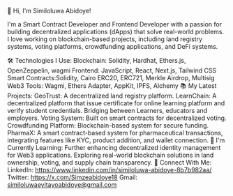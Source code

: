 👋 Hi, I'm Similoluwa Abidoye!

I'm a Smart Contract Developer and Frontend Developer with a passion for building decentralized applications (dApps) that solve real-world problems.
I love working on blockchain-based projects, including land registry systems, voting platforms, crowdfunding applications, and DeFi systems.

🛠️ Technologies I Use:
Blockchain: Solidity, Hardhat, Ethers.js, OpenZeppelin, wagmi
Frontend:  JavaScript, React, Next.js, Tailwind CSS
Smart Contracts:Solidity, Cairo ERC20, ERC721, Merkle Airdrop, Multisig
Web3 Tools: Wagmi, Ethers Adapter, AppKit, IPFS, Alchemy
📚 My Latest Projects:
GeoTrust: A decentralized land registry platform.
LearnChain: A decentralized platform that issue certificate for online learning platform and verify student credentials. Bridging between Learners, educators and employers.
Voting System: Built on smart contracts for decentralized voting.
Crowdfunding Platform: Blockchain-based system for secure funding.
PharmaX: A smart contract-based system for pharmaceutical transactions, integrating features like KYC, product addition, and wallet connection.
🌱 I'm Currently Learning:
Further enhancing decentralized identity management for Web3 applications.
Exploring real-world blockchain solutions in land ownership, voting, and supply chain transparency.
🔗 Connect With Me:
LinkedIn: https://www.linkedin.com/in/similoluwa-abidoye-8b7b982aa/
Twitter: https://x.com/Simzeabidoye18
Gmail: similoluwaeyitayoabidoye@gmail.com



<!---
Abidoyesimze/Abidoyesimze is a ✨ special ✨ repository because its `README.md` (this file) appears on your GitHub profile.
You can click the Preview link to take a look at your changes.
--->
